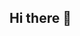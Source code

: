 ## Hi there 👋

<!--
**duongam93/duongam93** is a ✨ _special_ ✨ repository because its `README.md` (this file) appears on your GitHub profile.
